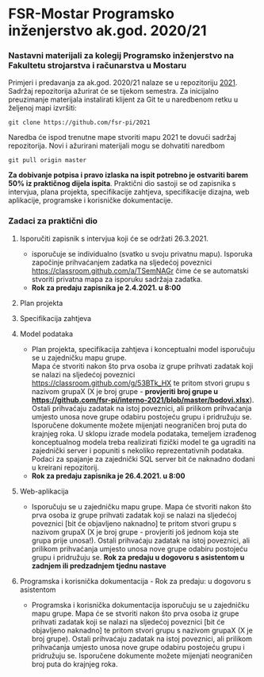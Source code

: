 # FSR-Mostar Programsko inženjerstvo ak.god. 2020/21
### Nastavni materijali za kolegij Programsko inženjerstvo na Fakultetu strojarstva i računarstva u Mostaru

Primjeri i predavanja  za ak.god. 2020/21 nalaze se u repozitoriju [2021](https://github.com/fsr-pi/2021). Sadržaj repozitorija ažurirat će se tijekom semestra.
Za inicijalno preuzimanje materijala instalirati klijent za Git te u naredbenom retku u željenoj mapi izvršiti:

```
git clone https://github.com/fsr-pi/2021
```
Naredba će ispod trenutne mape stvoriti mapu 2021 te dovući sadržaj repozitorija. Novi i ažurirani materijali mogu se dohvatiti naredbom 
```
git pull origin master
```

**Za dobivanje potpisa i pravo izlaska na ispit potrebno je ostvariti barem 50% iz praktičnog dijela ispita**. 
Praktični dio sastoji se od zapisnika s intervjua, plana projekta, specifikacije zahtjeva, specifikacije dizajna, web aplikacije, programske i korisničke dokumentacije.

### Zadaci za praktični dio
1. Isporučiti zapisnik s intervjua koji će se održati 26.3.2021.
	* isporučuje se individualno (svatko u svoju privatnu mapu). Isporuka započinje prihvaćanjem zadatka na sljedećoj poveznici https://classroom.github.com/a/TSemNAGr čime će se automatski stvoriti privatna mapa za isporuku sadržaja zadatka. 
	* **Rok za predaju zapisnika je 2.4.2021. u 8:00**	
	 
2. Plan projekta 
3. Specifikacija zahtjeva 
4. Model podataka 
	* Plan projekta, specifikacija zahtjeva i konceptualni model isporučuju se u zajedničku mapu grupe.  
	Mapa će stvoriti nakon što prva osoba iz grupe prihvati zadatak koji se nalazi na sljedećoj poveznici https://classroom.github.com/g/53BTk_HX
	te pritom stvori grupu s nazivom grupaX (X je broj grupe - **provjeriti broj grupe u https://github.com/fsr-pi/interno-2021/blob/master/bodovi.xlsx**). Ostali prihvaćaju zadatak na istoj poveznici, ali prilikom prihvaćanja umjesto unosa nove grupe odabiru postojeću grupu i pridružuju se.
	Isporučene dokumente možete mijenjati neograničen broj puta do krajnjeg roka. 
	U sklopu izrade modela podataka, temeljem izrađenog konceptualnog modela treba realizirati fizički model te ga ugraditi na zajednički server i popuniti s nekoliko reprezentativnih podataka. 
	Podaci za spajanje za zajednički SQL server bit će naknadno dodani u kreirani repozitorij.
	* **Rok za predaju zapisnika je 26.4.2021. u 8:00**

5. Web-aplikacija 
	* Isporučuju se u zajedničku mapu grupe. 
	Mapa će stvoriti nakon što prva osoba iz grupe prihvati zadatak koji se nalazi na 
	sljedećoj poveznici [bit će objavljeno naknadno]
	te pritom stvori grupu s nazivom grupaX (X je broj grupe - provjeriti još jednom koja ste grupa prije unosa!). Ostali prihvaćaju zadatak na istoj poveznici, ali prilikom prihvaćanja umjesto unosa nove grupe odabiru postojeću grupu i pridružuju se.	
	**Rok za predaju u dogovoru s asistentom u zadnjem ili predzadnjem tjednu nastave**
	
6. Programska i korisnička dokumentacija - Rok za predaju: u dogovoru s asistentom
	* Programska i korisnička dokumentacija isporučuju se u zajedničku mapu grupe. Mapa će se stvoriti nakon što prva osoba iz grupe prihvati zadatak koji se nalazi na sljedećoj poveznici [bit će objavljeno naknadno]
		te pritom stvori grupu s nazivom grupaX (X je broj grupe). Ostali prihvaćaju zadatak na istoj poveznici, ali prilikom prihvaćanja umjesto unosa nove grupe odabiru postojeću grupu i pridružuju se. Isporučene dokumente možete mijenjati neograničen broj puta do krajnjeg roka.

